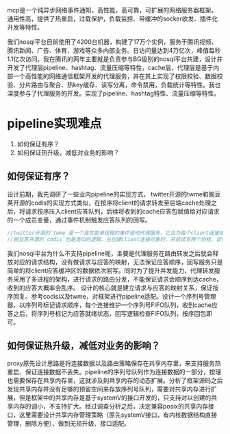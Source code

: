 mcp是一个纯异步网络事件通知，高性能，高可靠，可扩展的网络服务器框架。通用性高，提供了热重启，过载保护，负载监控、带缓冲的socker收发、插件化开发等特性。

我们nosql平台目前使用了4200台机器，构建了17万个实例，服务于腾讯视频、腾讯新闻、广告、体育、游戏等众多内部业务。日访问量达到4万亿次，峰值每秒1.1亿次访问。我在腾讯的两年主要就是负责参与BG级别的nosql平台共建，设计并开发了代理层pipeline、hashtag、流量压缩等特性，cache层，代理层是基于内部一个高性能的网络通信框架开发的代理服务，并在其上实现了权限校验、数据校验、分片路由与聚合、热key缓存、读写分离，命令禁用，负载统计等特性。我也深度参与了代理服务的开发。实现了pipeline、hashtag特性、流量压缩等特性。
# pipeline实现难点
1. 如何保证有序？
2. 如何保证热升级，减低对业务的影响？
## 如何保证有序？
设计前期，我先调研了一些业内pipeline的实现方式，
twitter开源的twme和豌豆荚开源的codis的实现方式类似，在按序将client的请求转发至后端cache处理之后，将请求按序压入client应答队列，后续将收到的cache应答包赋值给对应请求的一个成员变量，通过事件机制触发应答队列的回写。
```cpp
//twitter开源的`twme`是一个高性能单线程的事件驱动代理服务，它会为每个client连接维护一个接收队列和发送队列，接收到client请求之后，将请求压入`接收队列`，转发后端处理之后，将请求压入发送队列，后续收到cache应答之后，通过事件机制触发回写逻辑，按接收队列顺序回复保证pipeline实现。
//豌豆荚开源的`codis`也是类似的逻辑，在创建client连接对象时，开启读写两个协程，读协程读取client请求，转发至后端cache处理并将请求消息加入应答队列，后续收到cache应答后，将应答设置为请求的一个成员，并通知写协程轮询应答队列，将应答就绪的请求回复给client，保证请求pipeline。
```
我们nosql平台为什么不支持pipeline呢，主要是代理服务在路由转发之后就会释放对应的请求结构，没有做请求与应答的映射，无法保证应答顺序，回写服务只是简单的将client应答缓冲区的数据依次回写。同时为了提升并发能力，代理转发服务采用了多进程的架构，进行请求的路由分发，不能保证请求会顺序到达cache，收到的应答大概率会乱序。
设计的核心就是建立请求与应答的映射关系，保证按序回复。参考codis以及twme，对框架进行pipeline适配。设计一个序列号管理器，以序列号标记请求顺序，每个连接维护一个序列号FIFO队列，收到cache应答之后，将序列号标记为应答就绪状态，回写逻辑检查FIFO队列，按序回包即可。
## 如何保证热升级，减低对业务的影响？
proxy原先设计思路是将连接数据以及路由策略保存在共享内存里，来支持服务热重启、保证连接数据不丢失。pipeline的序列号队列作为连接数据的一部分，按理也需要保存在共享内存里，这就涉及到共享内存的动态扩展。分析了框架源码之后发现共享内存并没有足够的预留空间来存放序列号队列，需要对共享内存进行扩展，但是框架中的共享内存是基于systemV的接口开发的，只支持对以创建的共享内存的调小，不支持扩大。经过调查分析之后，决定兼容posix的共享内存接口，这里需要设计共享内存管理策略（原先systemV接口，有内核数据结构直接管理，删除方便）、做到无损升级、接口适配。
